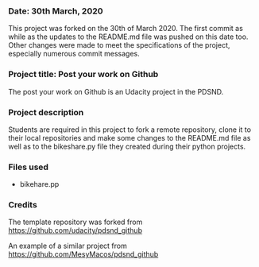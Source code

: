 ### Date: 30th March, 2020

This project was forked on the 30th of March 2020. The first commit as while as the updates to the README.md file was pushed on this date too. Other changes were made to meet the specifications of the project, especially numerous commit messages.

### Project title: Post your work on Github

The post your work on Github is an Udacity project in the PDSND.

### Project description

Students are required in this project to fork a remote repository, clone it to their local repositories and make some changes to the README.md file as well as to the bikeshare.py file they created during their python projects.

### Files used

- bikehare.pp

### Credits

The template repository was forked from https://github.com/udacity/pdsnd_github

An example of a similar project from https://github.com/MesyMacos/pdsnd_github
